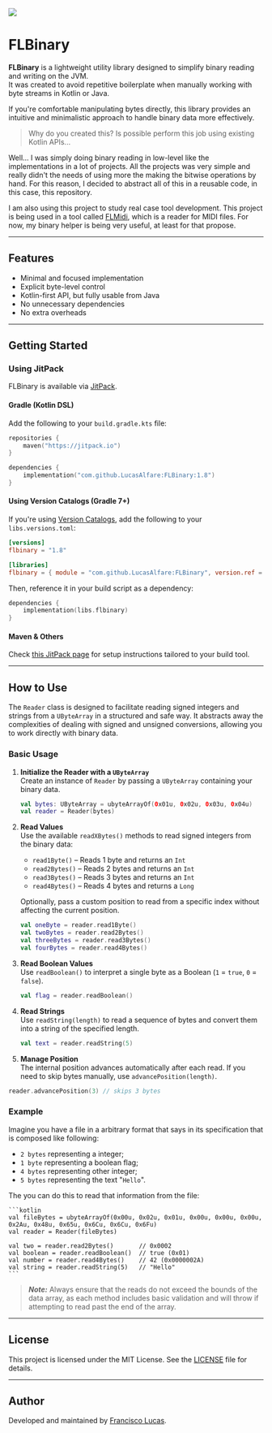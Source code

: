 [![](https://jitpack.io/v/LucasAlfare/FLBinary.svg)](https://jitpack.io/#LucasAlfare/FLBinary)


# FLBinary

**FLBinary** is a lightweight utility library designed to simplify binary reading and writing on the JVM.  
It was created to avoid repetitive boilerplate when manually working with byte streams in Kotlin or Java.

If you're comfortable manipulating bytes directly, this library provides an intuitive and minimalistic approach to handle binary data more effectively.

> Why do you created this? Is possible perform this job using existing Kotlin APIs...

Well... I was simply doing binary reading in low-level like the implementations in a lot of projects. All the projects was very simple and really didn't the needs of using more the making the bitwise operations by hand. For this reason, I decided to abstract all of this in a reusable code, in this case, this repository.

I am also using this project to study real case tool development. This project is being used in a tool called [FLMidi](https://github.com/LucasAlfare/FLMidi), which is a reader for MIDI files. For now, my binary helper is being very useful, at least for that propose.

---

## Features

- Minimal and focused implementation
- Explicit byte-level control
- Kotlin-first API, but fully usable from Java
- No unnecessary dependencies
- No extra overheads

---

## Getting Started

### Using JitPack

FLBinary is available via [JitPack](https://jitpack.io/).

#### Gradle (Kotlin DSL)

Add the following to your `build.gradle.kts` file:  
```kotlin
repositories {
    maven("https://jitpack.io")
}

dependencies {
    implementation("com.github.LucasAlfare:FLBinary:1.8")
}
```

#### Using Version Catalogs (Gradle 7+)

If you're using [Version Catalogs](https://docs.gradle.org/current/userguide/version_catalogs.html), add the following to your `libs.versions.toml`:  
```toml
[versions]
flbinary = "1.8"

[libraries]
flbinary = { module = "com.github.LucasAlfare:FLBinary", version.ref = "flbinary" }
```

Then, reference it in your build script as a dependency:  
```kotlin
dependencies {
    implementation(libs.flbinary)
}
```

#### Maven & Others

Check [this JitPack page](https://jitpack.io/#LucasAlfare/FLBinary/1.8) for setup instructions tailored to your build tool.

---

## How to Use

The `Reader` class is designed to facilitate reading signed integers and strings from a `UByteArray` in a structured and safe way. It abstracts away the complexities of dealing with signed and unsigned conversions, allowing you to work directly with binary data.

### Basic Usage

1. **Initialize the Reader with a `UByteArray`**  
   Create an instance of `Reader` by passing a `UByteArray` containing your binary data.

    ```kotlin
    val bytes: UByteArray = ubyteArrayOf(0x01u, 0x02u, 0x03u, 0x04u)
    val reader = Reader(bytes)
    ```

2. **Read Values**  
   Use the available `readXBytes()` methods to read signed integers from the binary data:
   
   - `read1Byte()` – Reads 1 byte and returns an `Int`
   - `read2Bytes()` – Reads 2 bytes and returns an `Int`
   - `read3Bytes()` – Reads 3 bytes and returns an `Int`
   - `read4Bytes()` – Reads 4 bytes and returns a `Long`

   Optionally, pass a custom position to read from a specific index without affecting the current position.

    ```kotlin
    val oneByte = reader.read1Byte()
    val twoBytes = reader.read2Bytes()
    val threeBytes = reader.read3Bytes()
    val fourBytes = reader.read4Bytes()
    ```

3. **Read Boolean Values**  
   Use `readBoolean()` to interpret a single byte as a Boolean (`1` = `true`, `0` = `false`).

    ```kotlin
    val flag = reader.readBoolean()
    ```

4. **Read Strings**  
   Use `readString(length)` to read a sequence of bytes and convert them into a string of the specified length.

    ```kotlin
    val text = reader.readString(5)
    ```

5. **Manage Position**  
   The internal position advances automatically after each read. If you need to skip bytes manually, use `advancePosition(length)`.

```kotlin
reader.advancePosition(3) // skips 3 bytes
```

### Example

Imagine you have a file in a arbitrary format that says in its specification that is composed like following:

- `2 bytes` representing a integer;
- `1 byte` representing a boolean flag;
- `4 bytes` representing other integer;
- `5 bytes` representing the text "`Hello`".

The you can do this to read that information from the file:

    ```kotlin
    val fileBytes = ubyteArrayOf(0x00u, 0x02u, 0x01u, 0x00u, 0x00u, 0x00u, 0x2Au, 0x48u, 0x65u, 0x6Cu, 0x6Cu, 0x6Fu)
    val reader = Reader(fileBytes)
    
    val two = reader.read2Bytes()       // 0x0002
    val boolean = reader.readBoolean()  // true (0x01)
    val number = reader.read4Bytes()    // 42 (0x0000002A)
    val string = reader.readString(5)   // "Hello"
    ```

> _**Note:**_ Always ensure that the reads do not exceed the bounds of the data array, as each method includes basic validation and will throw if attempting to read past the end of the array.

--- 

## License

This project is licensed under the MIT License. See the [LICENSE](https://github.com/LucasAlfare/FLBinary/blob/master/LICENSE) file for details.

---

## Author

Developed and maintained by [Francisco Lucas](https://github.com/LucasAlfare).
